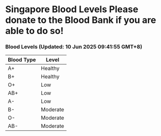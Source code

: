 Singapore Blood Levels
 Please donate to the Blood Bank if you are able to do so!
================================================================================================================================

### Blood Levels (Updated: 10 Jun 2025 09:41:55 GMT+8)
| Blood Type | Level     |
|------------|-----------|
| A+     | Healthy |
| B+     | Healthy |
| O+     | Low |
| AB+     | Low |
| A-     | Low |
| B-     | Moderate |
| O-     | Moderate |
| AB-     | Moderate |
